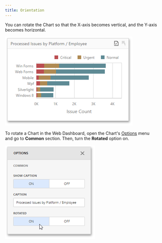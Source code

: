 ```yaml
---
title: Orientation
---
```

You can rotate the Chart so that the X-axis becomes vertical, and the Y-axis becomes horizontal.

![wdd-chart-rotated](../../../../images/Img125615.png)

To rotate a Chart in the Web Dashboard, open the Chart's [Options](../../../../../dashboard-for-web/articles/web-dashboard-designer-mode/ui-elements/dashboard-item-menu.md) menu and go to **Common** section. Then, turn the **Rotated** option on.

![wdd-chart-rotated-option](../../../../images/Img125614.png)